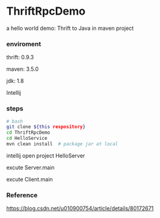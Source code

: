 # ThriftRpcDemo
a hello world demo: Thrift to Java in maven project
### enviroment
thrift: 0.9.3

maven: 3.5.0

jdk: 1.8

Intellij

### steps
```bash
# bash
git clone ${this respository}
cd ThriftRpcDemo
cd HelloService
mvn clean install  # package jar at local
```

intellij open project HelloServer

excute Server.main

excute Client.main


### Reference
https://blog.csdn.net/u010900754/article/details/80172671



